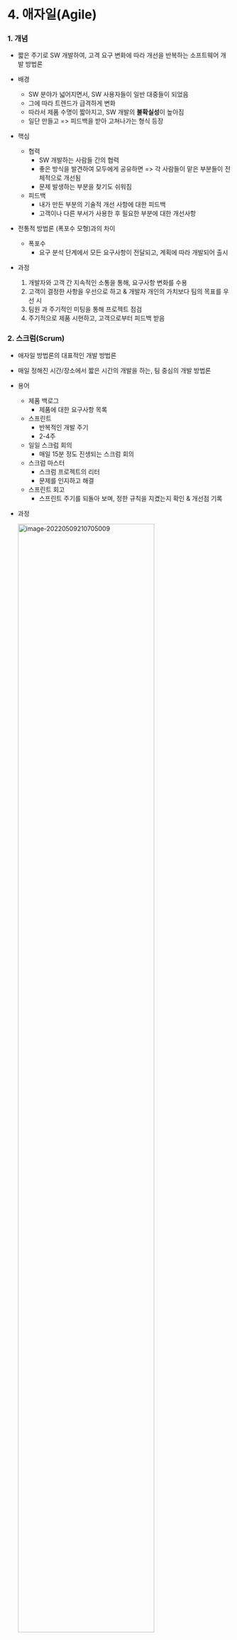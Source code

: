 # 4. 애자일(Agile)



### 1. 개념

* 짧은 주기로 SW 개발하여, 고격 요구 변화에 따라 개선을 반복하는 소프트웨어 개발 방법론
* 배경
  * SW 분야가 넓어지면서, SW 사용자들이 일반 대중들이 되었음
  * 그에 따라 트렌드가 급격하게 변화
  * 따라서 제품 수명이 짧아지고, SW 개발의 **불확실성**이 높아짐
  * 일단 만들고 => 피드백을 받아 고쳐나가는 형식 등장

* 핵심
  * 협력
    * SW 개발하는 사람들 간의 협력
    * 좋은 방식을 발견하여 모두에게 공유하면 => 각 사람들이 맡은 부분들이 전체적으로 개선됨
    * 문제 발생하는 부분을 찾기도 쉬워짐
  * 피드백
    * 내가 만든 부분의 기술적 개선 사항에 대한 피드백
    * 고객이나 다른 부서가 사용한 후 필요한 부분에 대한 개선사항
* 전통적 방법론 (폭포수 모형)과의 차이
  * 폭포수
    * 요구 분석 단계에서 모든 요구사항이 전달되고, 계획에 따라 개발되어 출시

* 과정
  1. 개발자와 고객 간 지속적인 소통을 통해, 요구사항 변화를 수용
  2. 고객이 결정한 사항을 우선으로 하고 & 개발자 개인의 가치보다 팀의 목표를 우선 시
  3. 팀원 과 주기적인 미팅을 통해 프로젝트 점검
  4. 주기적으로 제품 시현하고, 고객으로부터 피드백 받음



### 2. 스크럼(Scrum)

* 애자일 방법론의 대표적인 개발 방법론

* 매일 정해진 시간/장소에서 짧은 시간의 개발을 하는, 팀 중심의 개발 방법론

* 용어

  * 제품 백로그
    * 제품에 대한 요구사항 목록
  * 스프린트
    * 반복적인 개발 주기
    * 2-4주
  * 일일 스크럼 회의
    * 매일 15분 정도 진생되는 스크럼 회의
  * 스크럼 마스터
    * 스크럼 프로젝트의 리터
    * 문제를 인지하고 해결
  * 스프린트 회고
    * 스프린트 주기를 되돌아 보며, 정한 규칙을 지켰는지 확인 & 개선점 기록

* 과정

  ​	<img src="https://user-images.githubusercontent.com/70613905/167406665-f4fe4dac-96f0-4bf3-9a34-338044ed67f8.JPG" alt="image-20220509210705009" style="width:80%;" />

  1. 제품 백로그/제품 기능 목록 작성

     * 제품 요구사항 목록 작성
     * 요구사항의 우선순위 있음
     * 한 주기가 끝날 때까지 수정하지 않음

  2. 스프린트 계획 회의

     * 스프린트 백로그 작성

     * 스프린트 각각의 목표에 도달하기 위한 필요 작업 목록

     * 세부적으로 어떤 걸 구현해야 하는지

     * 작업자/예상 작업시간 등

  3. 스프린트 수행

     * 2 - 4주

  4. 일일 스크럼 회의

     * 모든 팀원이 참석
     * 매일, 짧게 15분
     * 진행 상황 점검(각 사람이 한 일/어려운 점/앞으로 할 일 등)
     * 완료된 세부 작업 항목을 스프린트 현황판에서 업데이트

  5. 제품 완성 및 스프린트 검토 회의 (고객과 함께)

     * 스프린트 주기가 끝나면, 고객 앞에서 시연
     * 고객 요구사항 얼마나 부합하는가
     * 개선점/피드백 받음

  6. 스프린트 회고

     * 스프린트에서 수행한 것을 돌아보며 개선점, 규칙 잘 지켰는지 검토(팀원끼리)

* 장점
  * 스프린트마다 고객과 의견 나눌 수 있음
  * 회의를 통해 팀원 간 의견 조율 가능
  * 자신의 작업 일정을 발표하여 업부 집중 환경 조성
* 단점
  * 테스트 제품 만들 추가 작업 시간 필요함
    * 스프린트마다, 테스트 제품 만들어야 해서
  * 15분이라는 짧은 회의시간 시키기 어려움
    * 시간 초과하면 그만큼 작업시간 증가
  * 프로젝트 관리에 집중하기 때문에, 품질 평가에는 미약함